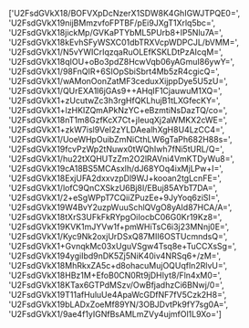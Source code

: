 ['U2FsdGVkX18/BOFVXpDcNzerX1SDW8K4GhIGWJTPQE0=', 'U2FsdGVkX19nijBMmzvfoFPTBF/pEi9JXgT1Xrlq5bc=', 'U2FsdGVkX18jickMp/GVKaPTYbML5PUrb8+IP5Nlu7A=', 'U2FsdGVkX18kEvhSFyWSXC01dbTRXVcpWDPCJL/bVMM=', 'U2FsdGVkX1/N5vYWICrIqzqaRuOLEfKSKLDtPzAIcqM=', 'U2FsdGVkX18qIOU+oBo3pdZ8HcwVqb06yAGmuI86ywY=', 'U2FsdGVkX1/98FnQIR+6SIOpSbiSbrt4Mb5zR4cgicQ=', 'U2FsdGVkX1/wAMonOonZatMF3ceduxXijppDye5U5zU=', 'U2FsdGVkX1/QUrEXA1l6jGAs9++AHqIF1CjauwuM1XQ=', 'U2FsdGVkX1+zUcutwZc3h3rgHfQKLhujB1tLXGfecKY=', 'U2FsdGVkX1+lzHKIZQmAPkNzYC+eBzmtiNsDazTQ/co=', 'U2FsdGVkX18nT1m8GzfKcX7Ct+jIeuqXj2aWMKX2cWE=', 'U2FsdGVkX1+zkW7isl9VeI2zYLDAealhXgH8U4LzCC4=', 'U2FsdGVkX1/UoeWHpOuibZmNiCthLW6gTaPh682H88s=', 'U2FsdGVkX19fcvPzWp2tNuwx0tWQhIwh7fNi5tURL/Q=', 'U2FsdGVkX1/hu22tXQHUTzZm2O2lRAVni4VmKTDyWu8=', 'U2FsdGVkX19cA18BS5MCAsxlh/dJ68YOq4ixMjLPw+I=', 'U2FsdGVkX18ExjUFA2dxxvzpDl9WJ+kooan2tgLcnFE=', 'U2FsdGVkX1/lofC9QnCXSkzU6Bj8I/EBuj85AYbT7DA=', 'U2FsdGVkX1/2+eSgWPpT7CQiiZPuzEe+9JyYoq6ziSI=', 'U2FsdGVkX19W4BvY2uzpWuuSchlQVgO8yAId87HCA/A=', 'U2FsdGVkX18tXrS3UFkFkRYpgOiIocbC06G0Kr19Kz8=', 'U2FsdGVkX19KVK1mJYVw1f+pmWHiTsC6i3j23MNnj0E=', 'U2FsdGVkX1/Kyc9Nk2oxjUrDSxQ87MII6OSTUcmndsQ=', 'U2FsdGVkX1+GvnqkMc03xUguVSgw4Tsq8e+TuCCXsSg=', 'U2FsdGVkX194ygiIbd9nDK5Zj5NiK40iv4NRSq6+/zM=', 'U2FsdGVkX18MhRkxZA5c+d8ohacuMujOQUqfln2RlvU=', 'U2FsdGVkX18HBz1M+EfoB0CN0Rt9jDHIyt8/Fln4xM0=', 'U2FsdGVkX18KTax6GTPdMSzv/OwBfjadhzCi6BNwj/0=', 'U2FsdGVkX19T11afHuluUe4ApaWcGDfNF7fV5Czk2H8=', 'U2FsdGVkX19bLADxZoeMf89YN/3OBJDvtPk9fY7sg0A=', 'U2FsdGVkX1/9ae4f1yIGNfBsAMLmZVy4ujmfOl1L9Xo=']
